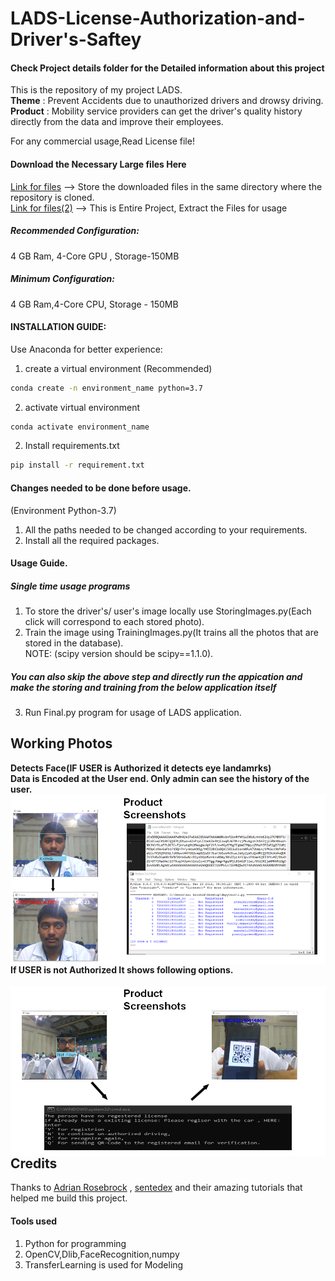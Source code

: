 # LADS-License-Authorization-and-Driver's-Saftey
#### Check Project details folder for the Detailed information about this project
This is the repository of my project LADS.\
**Theme** : Prevent Accidents due to unauthorized drivers and drowsy driving.\
**Product** : Mobility service providers can get the driver's quality history directly from the data and improve their employees.

For any commercial usage,Read License file!
#### Download the Necessary Large files Here
[Link for files](http://www.mediafire.com/folder/hsml89rboufxf/Files_for_LADS)
--> Store the downloaded files in the same directory where the repository is cloned.\
[Link for files(2)](https://drive.google.com/file/d/1VBvTwakjq43EC5cZS4Qd2D51RS8js5dc/view)
--> This is Entire Project, Extract the Files for usage




##### Recommended Configuration:
 4 GB Ram, 4-Core GPU , Storage-150MB
 ##### Minimum Configuration:
 4 GB Ram,4-Core CPU, Storage - 150MB
#### INSTALLATION GUIDE:
Use Anaconda for better experience:
1. create a virtual environment (Recommended)
```cmd
conda create -n environment_name python=3.7
```
2. activate virtual environment
```cmd
conda activate environment_name
```
2. Install requirements.txt
```cmd
pip install -r requirement.txt
```


#### Changes needed to be done before usage.
(Environment Python-3.7)
1. All the paths needed to be changed according to your requirements.
2. Install all the required packages.

#### Usage Guide.
##### Single time usage programs
1. To store the driver's/ user's image locally use StoringImages.py(Each click will correspond to each stored photo).
2. Train the image using TrainingImages.py(It trains all the photos that are stored in the database).\
NOTE: (scipy version should be scipy==1.1.0).
##### You can also skip the above step and directly run the appication and make the storing and training from the below application itself
3. Run Final.py program for usage of LADS application.

## Working Photos
**Detects Face(IF USER is Authorized it detects eye landamrks)\
Data is Encoded at the User end. Only admin can see the history of the user.**
<img src="LADS Images\LADS1.png"
     alt="Markdown Monster icon"
     style="float: left; margin-right: 5px;" />
#### If USER is not Authorized It shows following options.
<img src="LADS Images\LADS2.png"
     alt="Markdown Monster icon"
     style="float: left; margin-right: 5px;" />
## Credits
Thanks to [Adrian Rosebrock](https://www.pyimagesearch.com/author/adrian/) , [sentedex](https://www.youtube.com/channel/UCfzlCWGWYyIQ0aLC5w48gBQ) and their amazing tutorials that helped me build this project.
#### Tools used
1. Python for programming
2. OpenCV,Dlib,FaceRecognition,numpy
3. TransferLearning is used for Modeling
